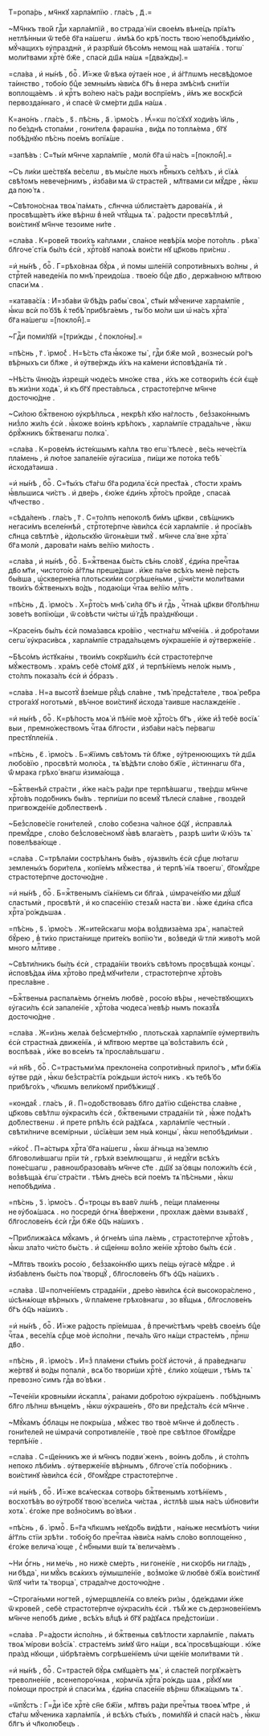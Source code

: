 Т=ропа́рь , мч҃нкꙋ харла́мпїю . гла́съ , д҃ .=

~Мч҃нкъ тво́й гдⷭ҇и харла́мпїй , во страда́ нїи свое́мъ вѣне́цъ прїѧ́тъ нетлѣ́нныи ѿ тебѐ бг҃а на́шегѡ . и҆мѣ́ѧ бо крѣ́ пость твою̀ непобѣди́мꙋю , мꙋ́чащихъ ᲂу҆празднѝ , и҆ разрꙋшѝ бѣсо́мъ немощ на́ѧ шата́нїѧ . тогѡ̀ моли́твами хрⷭ҇тѐ бж҃е , спасѝ дш҃ѧ на́шѧ =[два́жды].=

=сла́ва , и҆ ны́нѣ , боⷢ҇ . И҆́=же ѿ́ вѣка ᲂу҆тае́н ное , и҆ а҆́гг҃лѡмъ несвѣ́домое та́инство , тобо́ю бцⷣе земны́мъ ꙗ҆ви́сѧ бг҃ъ в̾ нера змѣ́снѣ сни́тїи воплоща́емъ . и҆ крⷭ҇тъ во́лею на́съ ра́ди воспрїе́мъ , и҆́мъ же воскр҃сѝ первозда́ннаго , и҆ спасѐ ѿ сме́рти дш҃ѧ на́шѧ .

К=ано́нъ . гла́съ , ѕ҃ . пѣ́снь , а҃ . і҆рмо́съ . Ꙗ҆́=кѡ по́ сꙋхꙋ ходи́въ і҆и҃ль , по бе́зднѣ стопа́ми , гони́телѧ фараѡ́на , ви́дѧ по топлѧ́ема , бг҃ꙋ побѣ́днꙋю пѣ́снь пое́мъ вопїѧ́ше .

=запѣ́въ : С=т҃ы́и мч҃нче харла́мпїе , молѝ бг҃а ѡ҆ на́съ =[покло́н̾].=

~Съ ли́ки ше́ствꙋѧ ве́селѡ , въ мы́сле ныхъ нбⷭ҇ныхъ се́лѣхъ , и҆ сїѧ́ѧ свѣ́томъ невече́рнимъ , и҆зба́ви мѧ ѿ страсте́й , мл҃твами си мꙋ́дре , ꙗ҆́кѡ да пою́ тѧ .

~Свѣтоно́снаѧ твоѧ̀ па́мѧть , сл҃нчна ѡ҆блиста́етъ дарова́нїѧ , и҆ просвѣща́етъ и҆́же вѣ́рнѡ в̾ не́й чтꙋ́щыѧ тѧ̀ . ра́дости пресвѣ́тлѣй , вои́стинꙋ мч҃нче тезоиме ни́те .

=сла́ва . К=рове́й твои́хъ ка́плѧми , сла́ное невѣ́рїѧ мо́ре пото́пль . рѣка̀ бл҃гоче́ стїѧ бы́лъ є҆сѝ , хрⷭ҇то́вꙋ напоѧ́ѧ вои́сти нꙋ цр҃ковь при́снѡ .

=и҆ ны́нѣ , боⷢ҇ . Г=рѣхо́внаѧ бꙋ́рѧ , и҆ помы шле́нїй сопроти́вныхъ во́лны , и҆ стрⷭ҇те́й наведе́нїѧ по мнѣ̀ преидо́ша . твое́ю бцⷣе дв҃о , держа́вною мл҃твою спаси́ мѧ .

=катава́сїѧ : И҆=зба́ви ѿ бѣ́дъ рабы̀ своѧ̀ , ст҃ы́и мꙋ́чениче харла́мпїе , ꙗ҆́кѡ всѝ по́ бз҃ѣ к̾ тебѣ̀ прибѣга́емъ , ты́ бо мо́ли ши ѡ҆ на́съ хрⷭ҇та̀ бг҃а на́шегѡ =[покло́н̾].=

~Гдⷭ҇и поми́лꙋй =[три́жды , с̾ покло́ны].=

=пѣ́снь , г҃ . і҆рмо́с̾ . Н=ѣ́сть ст҃а ꙗ҆́коже ты̀ , гдⷭ҇и бж҃е мо́й , вознесы́и ро́гъ вѣ́рныхъ си бл҃же , и҆ ᲂу҆тве́рждь и҆́хъ на ка́мени и҆сповѣ́данїѧ тѝ .

~Нѣ́сть ѿню́дъ и҆зрещѝ чюде́съ мно́же ства , и҆́хъ же сотвори́лъ є҆сѝ є҆щѐ въ жи́зни ходѧ̀ , и҆ къ бг҃ꙋ преста́вльсѧ , страстоте́рпче мч҃нче досточю́дне .

~Си́лою бжⷭ҇твеною ᲂу҆крѣ́пльсѧ , некрѣ́п кꙋю на́глость , без̾зако́ннымъ низ̾ло жи́лъ є҆сѝ . ꙗ҆́коже во́инъ крѣ́покъ , харла́мпїе страда́льче , ꙗ҆́кѡ ѻ҆рꙋ́жникъ бжⷭ҇твенагѡ полка̀ .

=сла́ва . К=рове́мъ и҆сте́кшымъ ка́плѧ тво егѡ̀ тѣлесѐ , ве́сь нече́стїѧ пла́мень , и҆ лю́тое запале́нїе ᲂу҆гаси́ша , пи́щи же пото́ка тебѣ̀ и҆схода́таиша .

=и҆ ны́нѣ , боⷢ҇ . С=т҃ы́хъ ст҃а́гѡ бг҃а родила̀ є҆сѝ прест҃а́ѧ , ст҃ости хра́мъ ꙗ҆́вльшисѧ чи́стъ . и҆ две́рь , є҆ю́же є҆ди́нъ хрⷭ҇то́съ про́йде , спаса́ѧ чл҃чество .

=сѣда́ленъ . гла́съ , г҃ . С=то́лпъ непоколѣ би́мъ цр҃кви , свѣ́щникъ негаси́мъ вселе́ннѣй , стрⷭ҇тоте́рпче ꙗ҆ви́лсѧ є҆сѝ харла́мпїе . и҆ просїѧ́въ сл҃нца свѣтлѣ́е , и҆́дольскꙋю ѿгонѧ́еши тмꙋ̀ . мч҃нче сла́ вне хрⷭ҇та̀ бг҃а молѝ , дарова́ти на́мъ ве́лїю ми́лость .

=сла́ва , и҆ ны́нѣ , боⷢ҇ . Б=жⷭ҇твенаѧ бы́сть сѣ́нь сло́вꙋ , є҆ди́на пречⷭ҇таѧ дв҃о мт҃и , чистото́ю а҆́гг҃лы преше́дши . и҆́же па́че всѣ́хъ менѐ пе́рсть бы́вша , ѡ҆скверне́на плотьски́ми согрѣше́ньми , ѡ҆чи́сти моли́твами твои́хъ бжⷭ҇твеныхъ во́дъ , подаю́щи чⷭ҇таѧ ве́лїю млⷭ҇ть .

=пѣ́снь , д҃ . і҆рмо́съ . Х=рⷭ҇то́съ мнѣ̀ си́ла бг҃ъ и҆ гдⷭ҇ь , чⷭ҇тна́ѧ цр҃кви бг҃олѣ́пнѡ зове́тъ вопїю́щи , ѿ со́вѣсти чи́сты ѡ҆́ гдⷭ҇ѣ пра́зднꙋющи .

~Красе́нъ бы́лъ є҆сѝ пома́завсѧ кро́вїю , честна́гѡ мꙋче́нїѧ . и҆ добро́тами сегѡ̀ ᲂу҆краси́всѧ , харла́мпїе страда́льцемъ ᲂу҆краше́нїе и҆ ᲂу҆тверже́нїе .

~Бѣсо́мъ и҆стꙋка́ны , твои́мъ сокрꙋши́лъ є҆сѝ страстоте́рпче мꙋ́жествомъ . хра́мъ себѐ ст҃о́мꙋ дх҃ꙋ , и҆ терпѣ́нїемъ нело́ж нымъ , сто́лпъ показа́лъ є҆сѝ и҆ ѻ҆́бразъ .

=сла́ва . Н=а высотꙋ̀ в̾зе́мше рꙋ́цѣ сла́вне , тмѣ̀ пред̾ста́теле , твоѧ̀ ре́бра строга́хꙋ ноготьмѝ , вѣ́чное вои́стинꙋ и҆схода́ таивше наслажде́нїе .

=и҆ ны́нѣ , боⷢ҇ . К=рѣ́пость моѧ̀ и҆ пѣ́нїе моѐ хрⷭ҇то́съ бг҃ъ , и҆́же и҆з̾ тебѐ восїѧ́ выи , премно́жествомъ чⷭ҇таѧ бл҃гости , и҆зба́ви на́съ пе́рвагѡ престꙋпле́нїѧ .

=пѣ́снь , є҃ . і҆рмо́съ . Б=ж҃їимъ свѣ́томъ тѝ бл҃же , ᲂу҆́тренюющихъ тѝ дш҃ѧ любо́вїю , просвѣтѝ молю́сѧ , тѧ̀ вѣ́дѣти сло́во бж҃їе , и҆́стиннагѡ бг҃а , ѿ́ мрака грѣхо́ внагѡ и҆зима́юща .

~Бжⷭ҇твенѣй стра́сти , и҆́же на́съ ра́ди пре терпѣ́вшагѡ , тве́рдѡ мч҃нче хрⷭ҇то́въ подо́бникъ бы́въ . терпи́ши по всемꙋ̀ тѣлесѝ сла́вне , гвозде́й пригвожде́нїе до́блественѣ .

~Без̾слове́сїе гони́телей , сло́во собезна ча́лное ѻ҆ц҃ꙋ , и҆справлѧ́ѧ премꙋ́дре , сло́во без̾слове́сномꙋ ꙗ҆́вѣ влага́етъ , разрѣ ши́ти ѿ ю҆́зъ тѧ̀ повелѣва́юще .

=сла́ва . С=трѣла́ми сострѣ́лѧнъ бы́въ , ᲂу҆ѧзви́лъ є҆сѝ срⷣце лю́тагѡ землены́хъ бори́телѧ , копїе́мъ мꙋ́жества , и҆ терпѣ́ нїѧ твоегѡ̀ , бг҃омꙋ́дре страстоте́рпче досточю́дне .

=и҆ ны́нѣ , боⷢ҇ . Б=жⷭ҇твенымъ сїѧ́нїемъ си бл҃га́ѧ , ѡ҆мраче́нꙋю ми дꙋ́шꙋ сластьмѝ , просвѣтѝ , и҆ ко спасе́нїю стезѧ́м̾ наста́ ви . ꙗ҆́же є҆ди́на сп҃са хрⷭ҇та̀ ро́ждьшаѧ .

=пѣ́снь , ѕ҃ . і҆рмо́съ . Ж=ите́йскагѡ мо́рѧ воз̾двиза́ема зрѧ̀ , напа́стей бꙋ́рею , в̾ ти́хо приста́нище прите́къ вопїю́ ти , воз̾ведѝ ѿ тлѝ живо́тъ мо́й много млⷭ҇тиве .

~Свѣти́лникъ бы́лъ є҆сѝ , страда́нїи твои́хъ свѣ́томъ просвѣща́ѧ концы̀ . и҆сповѣ́даѧ и҆́мѧ хрⷭ҇то́во пред̾ мꙋчи́тели , страстоте́рпче хрⷭ҇то́въ пресла́вне .

~Бжⷭ҇твеныѧ распалѧ́емь ѻ҆гне́мъ любвѐ , росо́ю вѣ́ры , нече́ствꙋющихъ ᲂу҆гаси́лъ є҆сѝ запале́нїе , хрⷭ҇то́ва чюдеса̀ невѣ́р нымъ показꙋ́ѧ досточю́дне .

=сла́ва . Ж=и́знь жела́ѧ без̾сме́ртнꙋю , плотьска́ѧ харла́мпїе ᲂу҆мертви́лъ є҆сѝ страстна́ѧ движе́нїѧ , и҆ мл҃твою мертве ца̀ воз̾ста́вилъ є҆сѝ , воспѣва́ѧ , и҆́же во все́мъ тѧ̀ просла́вльшагѡ .

=и҆ нн҃ѣ , боⷢ҇ . С=трастьми́ мѧ преклоне́на сопроти́вных̾ прило́гъ , мт҃и бж҃їѧ ᲂу҆тве рдѝ , ꙗ҆́кѡ без̾стра́стїѧ ро́ждьши и҆сто́ч никъ . къ тебѣ́ бо прибѣго́хъ , чл҃кѡмъ вели́комꙋ прибѣ́жищꙋ .

=конда́к̾ . гла́съ , и҃ . П=одо́бствовавъ бл҃го да́тїю сщ҃е́нства сла́вне , цр҃ковь свѣ́тлѡ ᲂу҆краси́лъ є҆сѝ , бжⷭ҇твеными страда́нїи тѝ , ꙗ҆́же под̾ѧ́тъ до́блественѡ . и҆ прете рпѣ́лъ є҆сѝ ра́дꙋѧсѧ , харла́мпїе честны́и . свѣти́лниче всемі́рныи , ѡ҆сїѧ́еши зем ны́ѧ концы̀ , ꙗ҆́кѡ непобѣди́мыи .

=и҆́кос̾ . П=а́стырѧ хрⷭ҇та̀ бг҃а на́шегѡ , ꙗ҆́кѡ а҆́гньца на́ землю бл҃говоли́вшагѡ прїи тѝ , грѣхѝ взе́млющагѡ , и҆ недꙋ́ги всѣ́хъ поне́сшагѡ , равноѡбразова́въ мч҃нче ст҃е . дш҃ꙋ за́ ѻ҆вцы положи́лъ є҆сѝ , воз̾вѣща́ѧ є҆гѡ̀ стра́сти . тѣ́мъ дне́сь всѝ пое́мъ тѧ̀ пѣ́сньми , ꙗ҆́кѡ непобѣди́ма .

=пѣ́снь , з҃ . і҆рмо́съ . Ѻ҆́=троцы въ вавѷ лѡ́нѣ , пе́щи пла́менны не ᲂу҆боѧ́шасѧ . но посредѝ ѻ҆гнѧ̀ в̾ве́ржени , прохлаж да́еми взыва́хꙋ , бл҃гослове́нъ є҆сѝ гдⷭ҇и бж҃е ѻ҆ц҃ъ на́шихъ .

~Приближа́ѧсѧ мꙋ́камъ , и҆ ѻ҆гне́мъ ѡ҆па лѧ́емь , страстоте́рпче хрⷭ҇то́въ , ꙗ҆́кѡ зла́то чи́сто бы́сть . и҆ сщ҃е́ннѡ воз̾ло же́нїе хрⷭ҇то́во бы́лъ є҆сѝ .

~Мл҃твъ твои́хъ росо́ю , без̾зако́ннꙋю щихъ пе́щь ᲂу҆гасѐ мꙋ́дре . и҆ и҆зба́вленъ бы́сть поѧ̀ творцꙋ̀ , бл҃гослове́нъ бг҃ъ ѻ҆ц҃ъ на́шихъ .

=сла́ва . Ѡ҆=полче́нїемъ страда́нїи , дре́во ꙗ҆ви́лсѧ є҆сѝ высокора́слено , ѡ҆сѣнѧ́юще вѣ́рныхъ , ѿ пла́мене грѣхо́внагѡ , зо вꙋ́щыѧ , бл҃гослове́нъ бг҃ъ ѻ҆ц҃ъ на́шихъ .

=и҆ ны́нѣ , боⷢ҇ . И҆́=же ра́дость прїе́мшаѧ , в̾ пречи́стѣмъ чре́вѣ свое́мъ бцⷣе чⷭ҇таѧ , весе́лїѧ срⷣце моѐ и҆спо́лни , печа́ль ѿго нѧ́щи страсте́мъ , прⷭ҇нѡ дв҃о .

=пѣ́снь , и҃ . і҆рмо́съ . И҆=з̾ пла́мени ст҃ы́мъ ро́сꙋ и҆сточѝ , а҆ пра́веднагѡ же́ртвꙋ и҆ во́ды попалѝ , всѧ́ бо твори́ши хрⷭ҇тѐ , є҆ли́ко хо́щеши , тѣ́мъ тѧ̀ превозно́ симъ гдⷭ҇а во́ вѣки .

~Тече́нїи кровны́ми и҆скаплѧ̀ , ра́нами добро́тою ᲂу҆кра́шенъ . побѣ́днымъ бл҃го лѣ́пнѡ вѣнце́мъ , ꙗ҆́кѡ ᲂу҆краше́нъ , бг҃о ви пред̾ста́лъ є҆сѝ мч҃нче .

~Мꙋ́камъ ѻ҆́блацы не покры́ша , мꙋ́жес тво твоѐ мч҃нче и҆ до́блесть . гони́телей не ѡ҆мрачѝ сопротивле́нїе , твоѐ пре свѣ́тлое бг҃омꙋ́дре терпѣ́нїе .

=сла́ва . С=щ҃е́нникъ же и҆ мч҃нкъ подви́ женъ , во́инъ до́бль , и҆ сто́лпъ непоко лѣби́мъ . ᲂу҆тверже́нїе вѣ́рнымъ , бл҃гоче́ стїѧ побо́рникъ . вои́стинꙋ ꙗ҆ви́лсѧ є҆сѝ , бг҃омꙋ́дре страстоте́рпче .

=и҆ ны́нѣ , боⷢ҇ . И҆́=же всѧ́ческаѧ сотво́рь бжⷭ҇твенымъ хотѣ́нїемъ , восхотѣ́въ во ᲂу҆тро́бꙋ твою̀ всели́сѧ чи́стаѧ , и҆стлѣ́в шыѧ на́съ ѡ҆бнови́ти хотѧ̀ . є҆го́же пре воз̾но́симъ во́ вѣки .

=пѣ́снь , ѳ҃ . і҆рмоⷭ҇ . Б=г҃а чл҃кѡмъ неꙋдо́бь ви́дѣти , на́ньже несмѣ́ютъ чи́ни а҆́гг҃ль стїи зрѣ́ти . тобо́ю бо пречⷭ҇таѧ ꙗ҆ви́сѧ на́мъ сло́во воплоще́нно , є҆го́же велича́ юще , с̾ нбⷭ҇ными вѡ́и тѧ̀ велича́емъ .

~Ни ѻ҆́гнь , ни ме́чь , но нижѐ сме́рть , ни гоне́нїе , ни ско́рбь ни гла́дъ , ни бѣда̀ , ни мꙋ́къ всѧ́кихъ ᲂу҆мышле́нїе , воз̾мо́же ѿ любвѐ бж҃їѧ вои́стинꙋ ѿлꙋ чи́ти тѧ̀ творца̀ , страда́лче досточю́дне .

~Строга́ньми ногте́й , ᲂу҆мерщвле́нїѧ со вле́къ ри́зы , ѻ҆де́ждами и҆́же ѿ крове́й , себѐ страстоте́рпче ᲂу҆краси́лъ є҆сѝ . тѣ́м̾ же съ дерзнове́нїемъ мч҃нче непобѣ ди́ме , всѣ́хъ влⷣцѣ и҆ бг҃ꙋ ра́дꙋѧсѧ пред̾стои́ши .

=сла́ва . Р=а́дости и҆спо́лнь , и҆ бжⷭ҇твеныѧ свѣ́тлости харла́мпїе , па́мѧть твоѧ̀ мі́рови воз̾сїѧ̀ . страсте́мъ зи́мꙋ ѿго нѧ́щи , всѧ̀ просвѣща́ющи . ю҆́же пра́зд нꙋющи , ѡ҆брѣта́емъ согрѣше́нїемъ ѡ҆чи ще́нїе моли́твами тѝ .

=и҆ ны́нѣ , боⷢ҇ . С=трасте́й бꙋ́рѧ смꙋща́етъ мѧ̀ , и҆ сласте́й погрꙋжа́етъ треволне́нїе , всенепоро́чнаѧ , ко́рмчїѧ хрⷭ҇та̀ ро́ждь шаѧ , рꙋ́кꙋ ми по́мощи прострѝ и҆ спаси́ мѧ , є҆ди́на спасе́нїе вѣ́рнѡ бл҃жа́щымъ тѧ̀ .

=ѿпꙋ́стъ : Г=дⷭ҇и і҆с҃е хрⷭ҇тѐ сн҃е бж҃їи , мл҃твъ ра́ди пречⷭ҇тыѧ твоеѧ̀ мт҃ре , и҆ ст҃а́гѡ мꙋ́ченика харла́мпїѧ , и҆ всѣ́хъ ст҃ы́хъ , поми́лꙋй и҆ спасѝ на́съ , ꙗ҆́кѡ бл҃гъ и҆ чл҃колю́бецъ .

